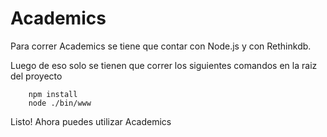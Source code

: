 # Academics

Para correr Academics se tiene que contar con Node.js y con Rethinkdb.

Luego de eso solo se tienen que correr los siguientes comandos en la raiz del proyecto

```shell
    npm install
    node ./bin/www
```

Listo! Ahora puedes utilizar Academics
